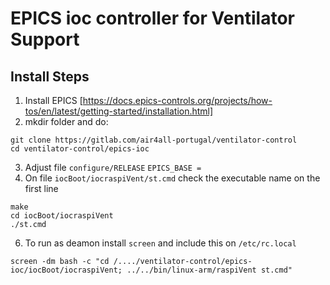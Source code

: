 # EPICS ioc controller for Ventilator Support

## Install Steps

1. Install EPICS [https://docs.epics-controls.org/projects/how-tos/en/latest/getting-started/installation.html]
2. mkdir folder and do:
```
git clone https://gitlab.com/air4all-portugal/ventilator-control
cd ventilator-control/epics-ioc
```
3. Adjust file `configure/RELEASE` 
   `EPICS_BASE =`
4. On file `iocBoot/iocraspiVent/st.cmd`
    check the executable name on the first line 
```
make
cd iocBoot/iocraspiVent
./st.cmd
```

6. To run as deamon install `screen` and include this on `/etc/rc.local`
```
screen -dm bash -c "cd /..../ventilator-control/epics-ioc/iocBoot/iocraspiVent; ../../bin/linux-arm/raspiVent st.cmd"
```
